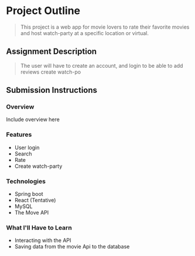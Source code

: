 # Project Outline

> This project is a web app for movie lovers to rate their favorite movies and host watch-party at a specific location or virtual.

## Assignment Description
> The user will have to create an account, and login to be able to add reviews create watch-po

## Submission Instructions

### Overview
Include overview here
### Features
* User login
* Search
* Rate
* Create watch-party
### Technologies
* Spring boot
* React (Tentative)
* MySQL
* The Move API

### What I'll Have to Learn
* Interacting with the API
* Saving data from the movie Api to the database

